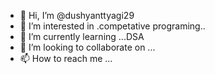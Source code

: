- 👋 Hi, I’m @dushyanttyagi29
- 👀 I’m interested in .competative programing..
- 🌱 I’m currently learning ...DSA
- 💞️ I’m looking to collaborate on ...
- 📫 How to reach me ...

<!---
dushyanttyagi29/dushyanttyagi29 is a ✨ special ✨ repository because its `README.md` (this file) appears on your GitHub profile.
You can click the Preview link to take a look at your changes.
--->
